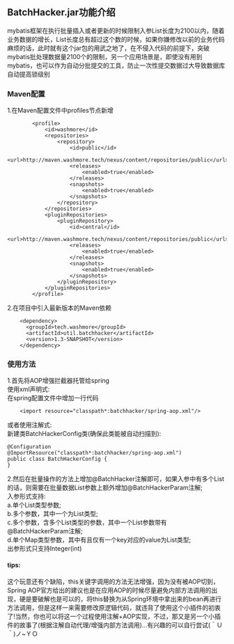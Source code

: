 ## BatchHacker.jar功能介绍
mybatis框架在执行批量插入或者更新的时候限制入参List长度为2100以内，随着业务数据的增长，List长度总有超过这个数的时候，如果你嫌修改以前的业务代码麻烦的话，此时就有这个jar包的用武之地了，在不侵入代码的前提下，突破mybatis批处理数据量2100个的限制，另一个应用场景是，即使没有用到mybatis，也可以作为自动分批提交的工具，防止一次性提交数据过大导致数据库自动提高锁级别

### Maven配置
1.在Maven配置文件中profiles节点新增
```
        <profile>
            <id>washmore</id>
            <repositories>
                <repository>
                    <id>public</id>
                    <url>http://maven.washmore.tech/nexus/content/repositories/public</url>
                    <releases>
                        <enabled>true</enabled>
                    </releases>
                    <snapshots>
                        <enabled>true</enabled>
                    </snapshots>
                </repository>
            </repositories>
            <pluginRepositories>
                <pluginRepository>
                    <id>central</id>
                    <url>http://maven.washmore.tech/nexus/content/repositories/public</url>
                    <releases>
                        <enabled>true</enabled>
                    </releases>
                    <snapshots>
                        <enabled>true</enabled>
                    </snapshots>
                </pluginRepository>
            </pluginRepositories>
        </profile>
```
2.在项目中引入最新版本的Maven依赖
```
    <dependency>
      <groupId>tech.washmore</groupId>
      <artifactId>util.batchhacker</artifactId>
      <version>1.3-SNAPSHOT</version>
    </dependency>
```

### 使用方法
1.首先将AOP增强拦截器托管给spring  
使用xml声明式:  
在spring配置文件中增加一行代码
```
    <import resource="classpath*:batchhacker/spring-aop.xml"/>
```
或者使用注解式:  
新建类BatchHackerConfig类(确保此类能被自动扫描到):  
```
@Configuration
@ImportResource("classpath*:batchhacker/spring-aop.xml")
public class BatchHackerConfig {
}
```

2.然后在批量操作的方法上增加@BatchHacker注解即可，如果入参中有多个List的话，则需要在批量数据List参数上额外增加@BatchHackerParam注解;  
入参形式支持:  
a.单个List类型参数;  
b.多个参数，其中一个为List类型;  
c.多个参数，含多个List类型的参数，其中一个List参数带有@BatchHackerParam注解;  
d.单个Map类型参数，其中有且仅有一个key对应的value为List类型;  
出参形式只支持Integer(int)  


#### tips:
这个玩意还有个缺陷，this关键字调用的方法无法增强，因为没有被AOP切到，Spring AOP官方给出的建议也是在应用AOP的时候尽量避免内部方法调用的出现，硬是要破解也是可以的，将this替换为从Spring环境中拿出来的bean再进行方法调用，但是这样一来需要修改原逻辑代码，就违背了使用这个小插件的初衷了!当然，你也可以将这一个过程使用注解+AOP实现，不过，那又是另一个小插件的故事了(根据注解自动代理/增强内部方法调用)...有兴趣的可以自行尝试(＾Ｕ＾)ノ~ＹＯ


